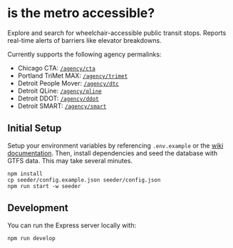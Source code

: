 # is the metro accessible?

Explore and search for wheelchair-accessible public transit stops. Reports real-time alerts of barriers like elevator breakdowns.

Currently supports the following agency permalinks:

- Chicago CTA: [`/agency/cta`](https://isthemetroaccessible.com/agency/cta)
- Portland TriMet MAX: [`/agency/trimet`](https://isthemetroaccessible.com/agency/trimet)
- Detroit People Mover: [`/agency/dtc`](https://isthemetroaccessible.com/agency/dtc)
- Detroit QLine: [`/agency/qline`](https://isthemetroaccessible.com/agency/qline)
- Detroit DDOT: [`/agency/ddot`](https://isthemetroaccessible.com/agency/ddot)
- Detroit SMART: [`/agency/smart`](https://isthemetroaccessible.com/agency/smart)

## Initial Setup
Setup your environment variables by referencing `.env.example` or the [wiki documentation](https://github.com/ivyrze/transit-a11y/wiki/Setting-up-environment-variables). Then, install dependencies and seed the database with GTFS data. This may take several minutes.

```
npm install
cp seeder/config.example.json seeder/config.json
npm run start -w seeder
```

## Development

You can run the Express server locally with:

```
npm run develop
```
